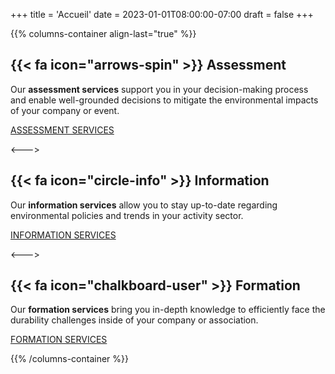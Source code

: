 +++
title = 'Accueil'
date = 2023-01-01T08:00:00-07:00
draft = false
+++


{{% columns-container align-last="true" %}}

## {{< fa icon="arrows-spin" >}} Assessment

Our **assessment services** support you in your decision-making process and enable well-grounded decisions to mitigate the environmental impacts of your company or event. 

[ASSESSMENT SERVICES](services/analyze)

<--->

## {{< fa icon="circle-info" >}} Information

Our **information services** allow you to stay up-to-date regarding environmental policies and trends in your activity sector.

[INFORMATION SERVICES](services/inform)

<--->

## {{< fa icon="chalkboard-user" >}} Formation

Our **formation services** bring you in-depth knowledge to efficiently face the durability challenges inside of your company or association.  


[FORMATION SERVICES](services/train)

{{% /columns-container %}}